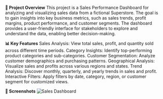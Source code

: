 **📝 Project Overview**
This project is a Sales Performance Dashboard for analyzing and visualizing sales data from a fictional Superstore. The goal is to gain insights into key business metrics, such as sales trends, profit margins, product performance, and customer segments. The dashboard provides a user-friendly interface for stakeholders to explore and understand the data, enabling better decision-making.

**📊 Key Features**
Sales Analysis: View total sales, profit, and quantity sold across different time periods.
Category Insights: Identify top-performing product categories and sub-categories.
Customer Segmentation: Analyze customer demographics and purchasing patterns.
Geographical Analysis: Visualize sales and profits across various regions and states.
Trend Analysis: Discover monthly, quarterly, and yearly trends in sales and profit.
Interactive Filters: Apply filters by date, category, region, or customer segment for customized views.

**📸 Screenshots**
![Sales Dashboard](https://github.com/user-attachments/assets/f7788317-2c3f-45f7-94df-912b090fde04)
